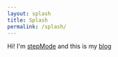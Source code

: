 ```yaml
---
layout: splash
title: Splash
permalink: /splash/
---
```


Hi!
I'm [stepMode](https://stepmode.github.io/about) and this is my [blog](https://stepmode.github.io/) 